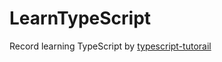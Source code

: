 # LearnTypeScript
Record learning TypeScript by [typescript-tutorail](https://github.com/xcatliu/typescript-tutorial)
